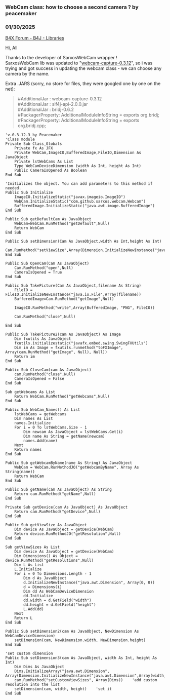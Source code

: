### WebCam  class: how to choose a second camera ? by peacemaker
### 01/30/2025
[B4X Forum - B4J - Libraries](https://www.b4x.com/android/forum/threads/143376/)

Hi, All  
  
Thanks to the developer of SarxosWebCam wrapper !  
SarxosWebCam lib was updated to "[webcam-capture-0.3.12](https://github.com/sarxos/webcam-capture/blob/e61932d19b08dee1254ed987cd3d89dfe6fda0fe/webcam-capture/src/main/java/com/github/sarxos/webcam/Webcam.java#L839)", so i was trying and got success in updating the webcam class - we can choose any camera by the name.  
  
Extra .JARS (sorry, no store for files, they were googled one by one on the net):  
> #AdditionalJar : webcam-capture-0.3.12  
>  #AdditionalJar : slf4j-api-2.0.0.jar  
>  #AdditionalJar : bridj-0.6.2  
>  #PackagerProperty: AdditionalModuleInfoString = exports org.bridj;  
>  #PackagerProperty: AdditionalModuleInfoString = exports org.bridj.cpp;

  
  

```B4X
'v.0.3.12.3 by Peacemaker  
'Class module  
Private Sub Class_Globals  
    Private fx As JFX  
    Private WebCam,ImageIO,BufferedImage,FileIO,Dimension As JavaObject  
    Private lstWebCams As List  
    Type WebCamDeviceDimension (width As Int, height As Int)  
    Public CameraIsOpened As Boolean  
End Sub  
  
'Initializes the object. You can add parameters to this method if needed.  
Public Sub Initialize  
    ImageIO.InitializeStatic("javax.imageio.ImageIO")  
    WebCam.InitializeStatic("com.github.sarxos.webcam.Webcam")  
    BufferedImage.InitializeStatic("java.awt.image.BufferedImage")  
End Sub  
  
Public Sub getDefaultCam As JavaObject  
    WebCam=WebCam.RunMethod("getDefault",Null)  
    Return WebCam  
End Sub  
  
Public Sub setDimension(Cam As JavaObject,width As Int,height As Int)  
    Cam.RunMethod("setViewSize",Array(Dimension.InitializeNewInstance("java.awt.Dimension",Array(width,height))))  
End Sub  
  
Public Sub OpenCam(Cam As JavaObject)  
    Cam.RunMethod("open",Null)  
    CameraIsOpened = True  
End Sub  
  
Public Sub TakePicture(Cam As JavaObject,filename As String)  
    FileIO = FileIO.InitializeNewInstance("java.io.File",Array(filename))  
    BufferedImage=Cam.RunMethod("getImage",Null)  
    
    ImageIO.RunMethod("write",Array(BufferedImage, "PNG", FileIO))  
    
    Cam.RunMethod("close",Null)  
  
End Sub  
  
Public Sub TakePicture2(cam As JavaObject) As Image  
    Dim fxutils As JavaObject  
    fxutils.initializestatic("javafx.embed.swing.SwingFXUtils")  
    Dim im As Image = fxutils.runmethod("toFXImage", Array(cam.RunMethod("getImage", Null), Null))  
    Return im  
End Sub  
  
Public Sub CloseCam(cam As JavaObject)  
    cam.RunMethod("close",Null)  
    CameraIsOpened = False  
End Sub  
  
Sub getWebcams As List  
    Return WebCam.RunMethod("getWebcams",Null)  
End Sub  
  
Public Sub WebCam_Names() As List  
    lstWebCams = getWebcams  
    Dim names As List  
    names.Initialize  
    For i = 0 To lstWebCams.Size - 1  
        Dim newcam As JavaObject = lstWebCams.Get(i)  
        Dim name As String = getName(newcam)  
        names.Add(name)  
    Next  
    Return names  
End Sub  
    
Public Sub getWebcamByName(name As String) As JavaObject  
    WebCam = WebCam.RunMethodJO("getWebcamByName", Array As String(name))  
    Return WebCam  
End Sub  
  
Public Sub getName(cam As JavaObject) As String  
    Return cam.RunMethod("getName",Null)  
End Sub  
  
Private Sub getDevice(cam As JavaObject) As JavaObject  
    Return cam.RunMethod("getDevice",Null)  
End Sub  
  
Public Sub getViewSize As JavaObject  
    Dim device As JavaObject = getDevice(WebCam)  
    Return device.RunMethodJO("getResolution",Null)  
End Sub  
  
Sub getViewSizes As List  
    Dim device As JavaObject = getDevice(WebCam)  
    Dim Dimensions() As Object = device.RunMethod("getResolutions",Null)  
    Dim L As List  
    L.Initialize  
    For i = 0 To Dimensions.Length - 1  
        Dim d As JavaObject  
        d.InitializeNewInstance("java.awt.Dimension", Array(0, 0))  
        d = Dimensions(i)  
        Dim dd As WebCamDeviceDimension  
        dd.Initialize  
        dd.width = d.GetField("width")  
        dd.height = d.GetField("height")  
        L.Add(dd)  
    Next  
    Return L  
End Sub  
  
Public Sub setDimension2(cam As JavaObject, NewDimension As WebCamDeviceDimension)  
    setDimension(cam, NewDimension.width, NewDimension.height)  
End Sub  
  
'set custom dimension  
Public Sub setDimension3(cam As JavaObject, width As Int, height As Int)  
    Dim Dims As JavaObject  
    Dims.InitializeArray("java.awt.Dimension", Array(Dimension.InitializeNewInstance("java.awt.Dimension",Array(width,height))))  
    cam.RunMethod("setCustomViewSizes", Array(Dims))    'add custom resolution into the list  
    setDimension(cam, width, height)    'set it  
End Sub
```